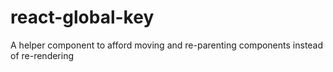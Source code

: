 # react-global-key
A helper component to afford moving and re-parenting components instead of re-rendering
